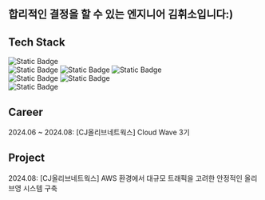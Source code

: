 ## 합리적인 결정을 할 수 있는 엔지니어 김휘소입니다:)

## Tech Stack
![Static Badge](https://img.shields.io/badge/LINUX-%23FCC624)      
![Static Badge](https://img.shields.io/badge/JAVA-%23007396)
![Static Badge](https://img.shields.io/badge/SPRING-%236DB33F)
![Static Badge](https://img.shields.io/badge/MYSQL-%234479A1)  
![Static Badge](https://img.shields.io/badge/DOCKER-%232496ED)
![Static Badge](https://img.shields.io/badge/K8S-%23326CE5)   
![Static Badge](https://img.shields.io/badge/AWS-%23FF9900)


## Career
2024.06 ~ 2024.08: [CJ올리브네트웍스] Cloud Wave 3기

## Project
2024.08: [CJ올리브네트웍스] AWS 환경에서 대규모 트래픽을 고려한 안정적인 올리브영 시스템 구축
